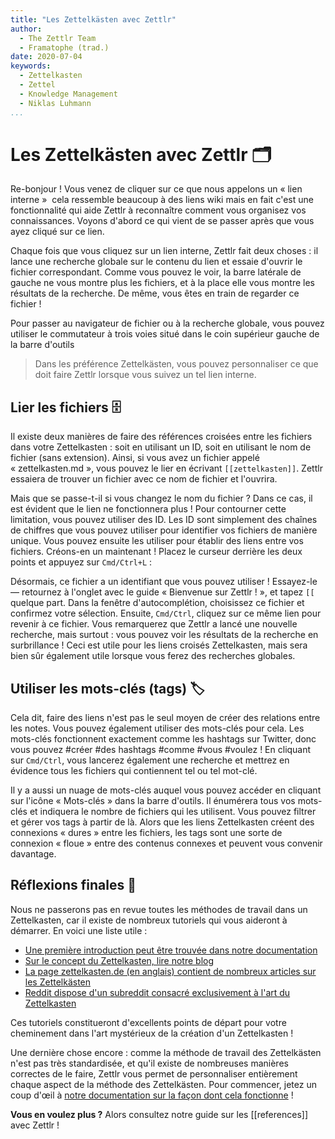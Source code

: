 ```yaml
---
title: "Les Zettelkästen avec Zettlr"
author:
  - The Zettlr Team
  - Framatophe (trad.)
date: 2020-07-04
keywords:
  - Zettelkasten
  - Zettel
  - Knowledge Management
  - Niklas Luhmann
...
```


# Les Zettelkästen avec Zettlr 🗂

Re-bonjour ! Vous venez de cliquer sur ce que nous appelons un « lien interne »  cela ressemble beaucoup à des liens wiki mais en fait c'est une fonctionnalité qui aide Zettlr à reconnaître comment vous organisez vos connaissances. Voyons d'abord ce qui vient de se passer après que vous ayez cliqué sur ce lien.

Chaque fois que vous cliquez sur un lien interne, Zettlr fait deux choses : il lance une recherche globale sur le contenu du lien et essaie d'ouvrir le fichier correspondant. Comme vous pouvez le voir, la barre latérale de gauche ne vous montre plus les fichiers, et à la place elle vous montre les résultats de la recherche. De même, vous êtes en train de regarder ce fichier !

Pour passer au navigateur de fichier ou à la recherche globale, vous pouvez utiliser le commutateur à trois voies situé dans le coin supérieur gauche de la barre d'outils

> Dans les préférence Zettelkästen, vous pouvez personnaliser ce que doit faire Zettlr lorsque vous suivez un tel lien interne.

## Lier les fichiers 🗄

Il existe deux manières de faire des références croisées entre les fichiers dans votre Zettelkasten : soit en utilisant un ID, soit en utilisant le nom de fichier (sans extension). Ainsi, si vous avez un fichier appelé « zettelkasten.md », vous pouvez le lier en écrivant `[[zettelkasten]]`. Zettlr essaiera de trouver un fichier avec ce nom de fichier et l'ouvrira.

Mais que se passe-t-il si vous changez le nom du fichier ? Dans ce cas, il est évident que le lien ne fonctionnera plus ! Pour contourner cette limitation, vous pouvez utiliser des ID. Les ID sont simplement des chaînes de chiffres que vous pouvez utiliser pour identifier vos fichiers de manière unique. Vous pouvez ensuite les utiliser pour établir des liens entre vos fichiers. Créons-en un maintenant ! Placez le curseur derrière les deux points et appuyez sur `Cmd/Ctrl+L` :

Désormais, ce fichier a un identifiant que vous pouvez utiliser ! Essayez-le — retournez à l'onglet avec le guide « Bienvenue sur Zettlr ! », et tapez `[[` quelque part. Dans la fenêtre d'autocomplétion, choisissez ce fichier et confirmez votre sélection. Ensuite, `Cmd/Ctrl`, cliquez sur ce même lien pour revenir à ce fichier. Vous remarquerez que Zettlr a lancé une nouvelle recherche, mais surtout : vous pouvez voir les résultats de la recherche en surbrillance ! Ceci est utile pour les liens croisés Zettelkasten, mais sera bien sûr également utile lorsque vous ferez des recherches globales.

## Utiliser les mots-clés (tags) 🏷

Cela dit, faire des liens n'est pas le seul moyen de créer des relations entre les notes. Vous pouvez également utiliser des mots-clés pour cela. Les mots-clés fonctionnent exactement comme les hashtags sur Twitter, donc vous pouvez #créer #des hashtags #comme #vous #voulez ! En cliquant sur `Cmd/Ctrl`, vous lancerez également une recherche et mettrez en évidence tous les fichiers qui contiennent tel ou tel mot-clé.

Il y a aussi un nuage de mots-clés auquel vous pouvez accéder en cliquant sur l'icône « Mots-clés » dans la barre d'outils. Il énumérera tous vos mots-clés et indiquera le nombre de fichiers qui les utilisent. Vous pouvez filtrer et gérer vos tags à partir de là. Alors que les liens Zettelkasten créent des connexions « dures » entre les fichiers, les tags sont une sorte de connexion « floue » entre des contenus connexes et peuvent vous convenir davantage.

## Réflexions finales 💭

Nous ne passerons pas en revue toutes les méthodes de travail dans un Zettelkasten, car il existe de nombreux tutoriels qui vous aideront à démarrer. En voici une liste utile :

- [Une première introduction peut être trouvée dans notre documentation](https://docs.zettlr.com/fr/academic/zkn-method/)
- [Sur le concept du Zettelkasten, lire notre blog](https://zettlr.com/post/what-is-a-zettelkasten)
- [La page zettelkasten.de (en anglais) contient de nombreux articles sur les Zettelkästen](https://zettelkasten.de/)
- [Reddit dispose d'un subreddit consacré exclusivement à l'art du Zettelkasten](https://www.reddit.com/r/Zettelkasten)

Ces tutoriels constitueront d'excellents points de départ pour votre cheminement dans l'art mystérieux de la création d'un Zettelkasten !

Une dernière chose encore : comme la méthode de travail des Zettelkästen n'est pas très standardisée, et qu'il existe de nombreuses manières correctes de le faire, Zettlr vous permet de personnaliser entièrement chaque aspect de la méthode des Zettelkästen. Pour commencer, jetez un coup d'œil à [notre documentation sur la façon dont cela fonctionne](https://docs.zettlr.com/fr/reference/settings/#zettelkasten) !

**Vous en voulez plus ?** Alors consultez notre guide sur les [[references]] avec Zettlr !


